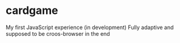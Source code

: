 # cardgame
My first JavaScript experience (in development)
Fully adaptive and supposed to be croos-browser in the end
